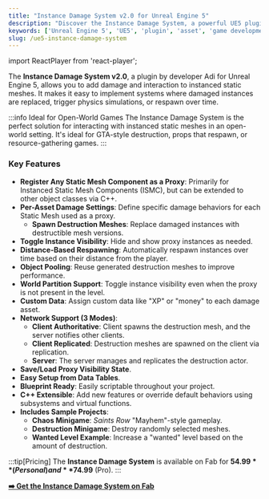 ```yaml
---
title: "Instance Damage System v2.0 for Unreal Engine 5"
description: "Discover the Instance Damage System, a powerful UE5 plugin that enables interaction and damage effects for instanced static meshes, perfect for open-world games."
keywords: ['Unreal Engine 5', 'UE5', 'plugin', 'asset', 'game development', 'instance damage', 'destruction', 'open world']
slug: /ue5-instance-damage-system
---
```


import ReactPlayer from 'react-player';

The **Instance Damage System v2.0**, a plugin by developer Adi for Unreal Engine 5, allows you to add damage and interaction to instanced static meshes. It makes it easy to implement systems where damaged instances are replaced, trigger physics simulations, or respawn over time.

<div className="player-wrapper">
  <ReactPlayer
    className="react-player"
    url="https://www.youtube.com/watch?v=visaDh7EXeo"
    width="100%"
    height="100%"
    controls={true}
  />
</div>

:::info Ideal for Open-World Games
The Instance Damage System is the perfect solution for interacting with instanced static meshes in an open-world setting. It's ideal for GTA-style destruction, props that respawn, or resource-gathering games.
:::

### Key Features

*   **Register Any Static Mesh Component as a Proxy**: Primarily for Instanced Static Mesh Components (ISMC), but can be extended to other object classes via C++.
*   **Per-Asset Damage Settings**: Define specific damage behaviors for each Static Mesh used as a proxy.
    *   **Spawn Destruction Meshes**: Replace damaged instances with destructible mesh versions.
*   **Toggle Instance Visibility**: Hide and show proxy instances as needed.
*   **Distance-Based Respawning**: Automatically respawn instances over time based on their distance from the player.
*   **Object Pooling**: Reuse generated destruction meshes to improve performance.
*   **World Partition Support**: Toggle instance visibility even when the proxy is not present in the level.
*   **Custom Data**: Assign custom data like "XP" or "money" to each damage asset.
*   **Network Support (3 Modes)**:
    *   **Client Authoritative**: Client spawns the destruction mesh, and the server notifies other clients.
    *   **Client Replicated**: Destruction meshes are spawned on the client via replication.
    *   **Server**: The server manages and replicates the destruction actor.
*   **Save/Load Proxy Visibility State**.
*   **Easy Setup from Data Tables**.
*   **Blueprint Ready**: Easily scriptable throughout your project.
*   **C++ Extensible**: Add new features or override default behaviors using subsystems and virtual functions.
*   **Includes Sample Projects**:
    *   **Chaos Minigame**: *Saints Row* "Mayhem"-style gameplay.
    *   **Destruction Minigame**: Destroy randomly selected meshes.
    *   **Wanted Level Example**: Increase a "wanted" level based on the amount of destruction.

:::tip[Pricing]
The **Instance Damage System** is available on Fab for **$54.99** (Personal) and **$74.99** (Pro).
:::

**[➡️ Get the Instance Damage System on Fab](https://www.fab.com/ja/listings/c41d17ed-67a2-4642-ad9d-0d084662a026)**
